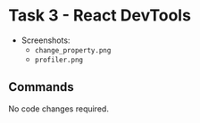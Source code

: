 # Task 3 - React DevTools

- Screenshots:
  - `change_property.png`
  - `profiler.png`

## Commands

No code changes required.
